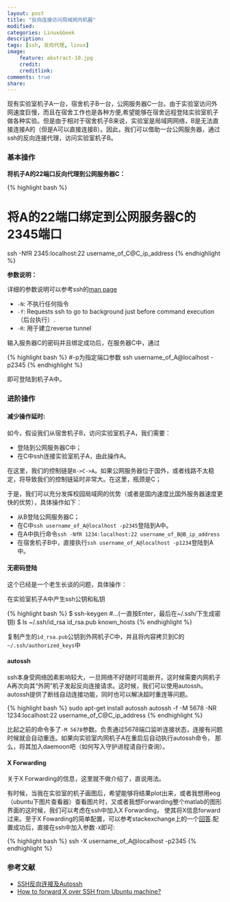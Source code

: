 ```yaml
---
layout: post
title: "反向连接访问局域网内机器"
modified:
categories: Linux&Geek
description:
tags: [ssh, 反向代理, linux]
image:
    feature: abstract-10.jpg
    credit:
    creditlink:
comments: true
share:
---
```


现有实验室机子A一台，宿舍机子B一台，公网服务器C一台。由于实验室访问外网速度巨慢，而且在宿舍工作也是各种方便,希望能够在宿舍远程登陆实验室机子做各种实验。但是由于相对于宿舍机子B来说，实验室是局域网网络，B是无法直接连接A的（但是A可以直接连接B）。因此，我们可以借助一台公网服务器，通过ssh的反向连接代理，访问实验室机子B。

### 基本操作

**将机子A的22端口反向代理到公网服务器C：**

{% highlight bash %}
# 将A的22端口绑定到公网服务器C的2345端口
ssh -NfR 2345:localhost:22 username_of_C@C_ip_address
{% endhighlight %} 

**参数说明：**

详细的参数说明可以参考ssh的[man page](http://linux.die.net/man/1/ssh)

* `-N`: 不执行任何指令
* `-f`: Requests ssh to go to background just before command execution（后台执行）.
* `-R`: 用于建立reverse tunnel

输入服务器C的密码并且绑定成功后，在服务器C中，通过

{% highlight bash %} 
#-p为指定端口参数
ssh username_of_A@localhost -p2345
{% endhighlight %}  

即可登陆到机子A中。

<!--more-->
### 进阶操作

#### **减少操作延时:**

如今，假设我们从宿舍机子B，访问实验室机子A，我们需要：

* 登陆到公网服务器C中；
* 在C中ssh连接实验室机子A，由此操作A。

在这里，我们的控制链是`B->C->A`。如果公网服务器位于国外，或者线路不太稳定，将导致我们的控制链延时非常大。在这里，瓶颈是C；

于是，我们可以充分发挥校园局域网的优势（或者是国内速度比国外服务器速度更快的优势），具体操作如下：

* 从B登陆公网服务器C；
* 在C中`ssh username_of_A@localhost -p2345`登陆到A中。
* 在A中执行命令`ssh -NfR 1234:localhost:22 username_of_B@B_ip_address`
* 在宿舍机子B中，直接执行`ssh username_of_A@localhost -p1234`登陆到A中。


#### **无密码登陆**

这个已经是一个老生长谈的问题，具体操作：

在实验室机子A中产生ssh公钥和私钥

{% highlight bash %}
$ ssh-keygen #...(一直按Enter，最后在~/.ssh/下生成密钥)
$ ls ~/.ssh/id_rsa id_rsa.pub known_hosts
{% endhighlight %}

复制产生的`id_rsa.pub`公钥到外网机子C中，并且将内容拷贝到C的`~/.ssh/authorized_keys`中


#### **autossh**

ssh本身受网络因素影响较大，一旦网络不好随时可能断开。这时候需要内网机子A再次向其“外网”机子发起反向连接请求。这时候，我们可以使用autossh。
autossh提供了断线自动连接功能，同时也可以解决超时重连等问题。

{% highlight bash %} 
sudo apt-get install autossh
autossh -f -M 5678 -NR 1234:localhost:22 username_of_C@C_ip_address
{% endhighlight %} 

比起之前的命令多了`-M 5678`参数。负责通过5678端口监听连接状态，连接有问题时候就会自动重连。如果向实验室内网机子A在重启后自动执行autossh命令，
那么，将其加入daemoon吧（如何写入守护进程请自行查询）。


#### **X Forwarding**

关于X Forwarding的信息，这里就不做介绍了，直说用法。

有时候，当我在实验室的机子画图后，希望能够将结果plot出来，或者我想用eog（ubuntu下图片查看器）查看图片时，又或者我想Forwarding整个matlab的图形界面的这时候，我们可以考虑在ssh中加入X Forwarding， 使其将X信息forward过来。至于X Fowarding的简单配置，可以参考stackexchange上的一个[回答](http://unix.stackexchange.com/questions/12755/how-to-forward-x-over-ssh-from-ubuntu-machine).配置成功后，直接在ssh中加入参数`-X`即可:

{% highlight bash %} 
ssh -X username_of_A@localhost -p2345
{% endhighlight %}


### 参考文献

* [SSH反向连接及Autossh](http://7177526.blog.51cto.com/7167526/1391328)
* [How to forward X over SSH from Ubuntu machine?](http://unix.stackexchange.com/questions/12755/how-to-forward-x-over-ssh-from-ubuntu-machine)

